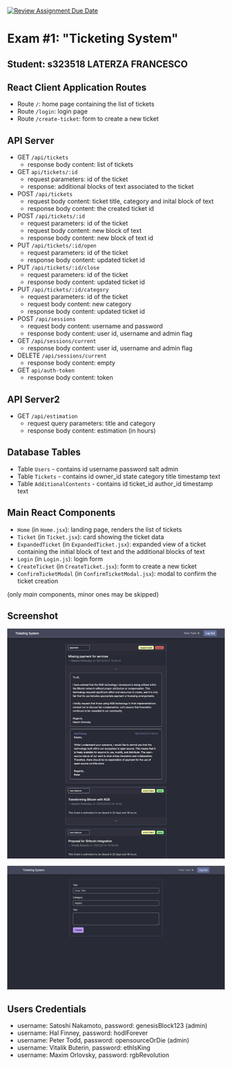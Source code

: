 [![Review Assignment Due Date](https://classroom.github.com/assets/deadline-readme-button-24ddc0f5d75046c5622901739e7c5dd533143b0c8e959d652212380cedb1ea36.svg)](https://classroom.github.com/a/Y8bW3OQP)
# Exam #1: "Ticketing System"
## Student: s323518 LATERZA FRANCESCO 

## React Client Application Routes

- Route `/`: home page containing the list of tickets
- Route `/login`: login page
- Route `/create-ticket`: form to create a new ticket

## API Server

- GET `/api/tickets`
  - response body content: list of tickets
- GET `api/tickets/:id`
  - request parameters: id of the ticket
  - response: additional blocks of text associated to the ticket
- POST `/api/tickets`
  - request body content: ticket title, category and inital block of text
  - response body content: the created ticket id
- POST `/api/tickets/:id`
  - request parameters: id of the ticket
  - request body content: new block of text
  - response body content: new block of text id
- PUT `/api/tickets/:id/open`
  - request parameters: id of the ticket
  - response body content: updated ticket id
- PUT `/api/tickets/:id/close`
  - request parameters: id of the ticket
  - response body content: updated ticket id
- PUT `/api/tickets/:id/category`
  - request parameters: id of the ticket
  - request body content: new category
  - response body content: updated ticket id
- POST `/api/sessions`
  - request body content: username and password
  - response body content: user id, username and admin flag
- GET `/api/sessions/current`
  - response body content: user id, username and admin flag
- DELETE `/api/sessions/current`
  - response body content: empty
- GET `api/auth-token`
  - response body content: token

## API Server2

- GET `/api/estimation`
  - request query parameters: title and category
  - response body content: estimation (in hours)


## Database Tables

- Table `Users` - contains id username password salt admin
- Table `Tickets` - contains id owner_id state category title timestamp text
- Table `AdditionalContents` - contains id ticket_id author_id timestamp text

## Main React Components

- `Home` (in `Home.jsx`): landing page, renders the list of tickets
- `Ticket` (in `Ticket.jsx`): card showing the ticket data
- `ExpandedTicket` (in `ExpandedTicket.jsx`): expanded view of a ticket containing the initial block of text and the additional blocks of text
- `Login` (in `Login.js`): login form
- `CreateTicket` (in `CreateTicket.jsx`): form to create a new ticket
- `ConfirmTicketModal` (in `ConfirmTicketModal.jsx`): modal to confirm the ticket creation

(only _main_ components, minor ones may be skipped)

## Screenshot

![Home Screenshot](./img/home.png)

![Form Screenshot](./img/form.png)

## Users Credentials

- username: Satoshi Nakamoto, password: genesisBlock123 (admin)
- username: Hal Finney, password: hodlForever
- username: Peter Todd, password: opensourceOrDie (admin)
- username: Vitalik Buterin, password: ethIsKing
- username: Maxim Orlovsky, password: rgbRevolution

